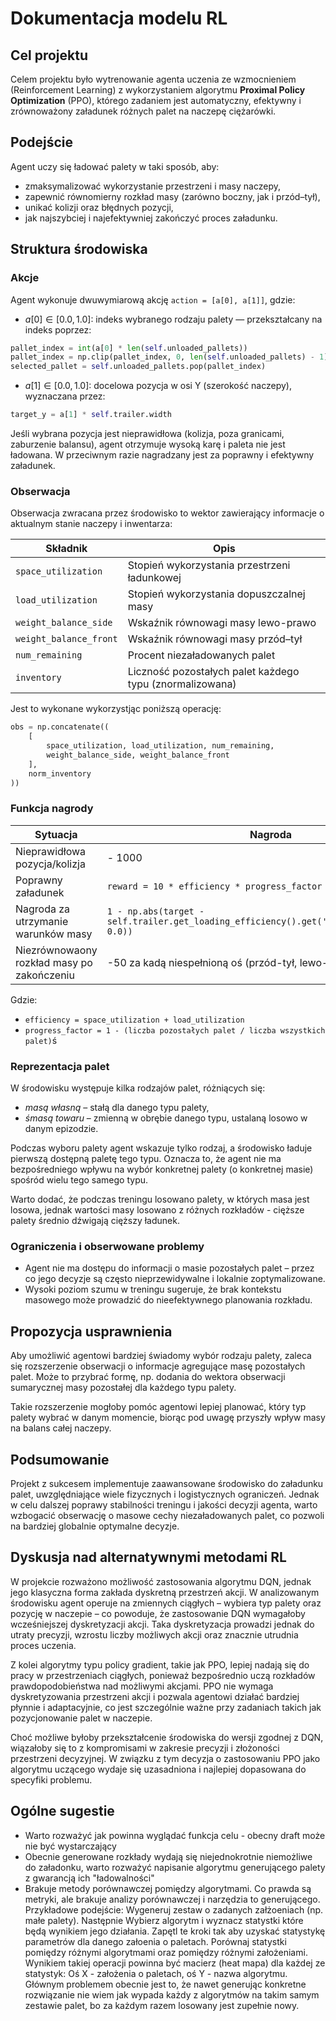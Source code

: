 # Dokumentacja modelu RL

## Cel projektu

Celem projektu było wytrenowanie agenta uczenia ze wzmocnieniem (Reinforcement Learning) z wykorzystaniem algorytmu **Proximal Policy Optimization** (PPO), którego zadaniem jest automatyczny, efektywny i zrównoważony załadunek różnych palet na naczepę ciężarówki.

## Podejście

Agent uczy się ładować palety w taki sposób, aby:

- zmaksymalizować wykorzystanie przestrzeni i masy naczepy,
- zapewnić równomierny rozkład masy (zarówno boczny, jak i przód–tył),
- unikać kolizji oraz błędnych pozycji,
- jak najszybciej i najefektywniej zakończyć proces załadunku.

## Struktura środowiska

### Akcje

Agent wykonuje dwuwymiarową akcję `action = [a[0], a[1]]`, gdzie:

- $a[0] \in [0.0, 1.0]$: indeks wybranego rodzaju palety — przekształcany na indeks poprzez:

```python
pallet_index = int(a[0] * len(self.unloaded_pallets))
pallet_index = np.clip(pallet_index, 0, len(self.unloaded_pallets) - 1)
selected_pallet = self.unloaded_pallets.pop(pallet_index)
```

- $a[1] \in [0.0, 1.0]$: docelowa pozycja w osi Y (szerokość naczepy), wyznaczana przez:

```python
target_y = a[1] * self.trailer.width
```

Jeśli wybrana pozycja jest nieprawidłowa (kolizja, poza granicami, zaburzenie balansu), agent otrzymuje wysoką karę i paleta nie jest ładowana. W przeciwnym razie nagradzany jest za poprawny i efektywny załadunek.

### Obserwacja

Obserwacja zwracana przez środowisko to wektor zawierający informacje o aktualnym stanie naczepy i inwentarza:

| Składnik              |   Opis                                                        |
| --------------------- | -----------------------------------------------------------   |
| `space_utilization`     | Stopień wykorzystania przestrzeni ładunkowej                |
| `load_utilization`      | Stopień wykorzystania dopuszczalnej masy                    |
| `weight_balance_side`   | Wskaźnik równowagi masy lewo-prawo                          |
| `weight_balance_front`  | Wskaźnik równowagi masy przód–tył                           |
| `num_remaining`         | Procent niezaładowanych palet                               |
| `inventory`             | Liczność pozostałych palet każdego typu (znormalizowana)    |

Jest to wykonane wykorzystjąc poniższą operację:

```python
obs = np.concatenate((
    [
        space_utilization, load_utilization, num_remaining,
        weight_balance_side, weight_balance_front
    ],
    norm_inventory
))
```

### Funkcja nagrody

| Sytuacja | Nagroda |
| ----------------------------------------------|---|
| Nieprawidłowa pozycja/kolizja                 | - 1000 |
| Poprawny załadunek                            | `reward = 10 * efficiency * progress_factor` |
| Nagroda za utrzymanie warunków masy           | `1 - np.abs(target - self.trailer.get_loading_efficiency().get('weight_balance_side', 0.0))`|
| Niezrównowaony rozkład masy po zakończeniu    | -50 za kadą niespełnioną oś (przód-tył, lewo-prawo) |

Gdzie:

- `efficiency = space_utilization + load_utilization`
- `progress_factor = 1 - (liczba pozostałych palet / liczba wszystkich palet)`ś

### Reprezentacja palet

W środowisku występuje kilka rodzajów palet, różniących się:

- *masą własną* – stałą dla danego typu palety,
- *śmasą towaru* – zmienną w obrębie danego typu, ustalaną losowo w danym epizodzie.

Podczas wyboru palety agent wskazuje tylko rodzaj, a środowisko ładuje pierwszą dostępną paletę tego typu. Oznacza to, że agent nie ma bezpośredniego wpływu na wybór konkretnej palety (o konkretnej masie) spośród wielu tego samego typu.

Warto dodać, że podczas treningu losowano palety, w których masa jest losowa, jednak wartości masy losowano z różnych rozkładów - cięższe palety średnio dźwigają cięższy ładunek.

### Ograniczenia i obserwowane problemy

- Agent nie ma dostępu do informacji o masie pozostałych palet – przez co jego decyzje są często nieprzewidywalne i lokalnie zoptymalizowane.
- Wysoki poziom szumu w treningu sugeruje, że brak kontekstu masowego może prowadzić do nieefektywnego planowania rozkładu.

## Propozycja usprawnienia

Aby umożliwić agentowi bardziej świadomy wybór rodzaju palety, zaleca się rozszerzenie obserwacji o informacje agregujące masę pozostałych palet. Może to przybrać formę, np. dodania do wektora obserwacji sumarycznej masy pozostałej dla każdego typu palety.

Takie rozszerzenie mogłoby pomóc agentowi lepiej planować, który typ palety wybrać w danym momencie, biorąc pod uwagę przyszły wpływ masy na balans całej naczepy.

## Podsumowanie

Projekt z sukcesem implementuje zaawansowane środowisko do załadunku palet, uwzględniające wiele fizycznych i logistycznych ograniczeń. Jednak w celu dalszej poprawy stabilności treningu i jakości decyzji agenta, warto wzbogacić obserwację o masowe cechy niezaładowanych palet, co pozwoli na bardziej globalnie optymalne decyzje.

## Dyskusja nad alternatywnymi metodami RL

W projekcie rozważono możliwość zastosowania algorytmu DQN, jednak jego klasyczna forma zakłada dyskretną przestrzeń akcji. W analizowanym środowisku agent operuje na zmiennych ciągłych – wybiera typ palety oraz pozycję w naczepie – co powoduje, że zastosowanie DQN wymagałoby wcześniejszej dyskretyzacji akcji. Taka dyskretyzacja prowadzi jednak do utraty precyzji, wzrostu liczby możliwych akcji oraz znacznie utrudnia proces uczenia.

Z kolei algorytmy typu policy gradient, takie jak PPO, lepiej nadają się do pracy w przestrzeniach ciągłych, ponieważ bezpośrednio uczą rozkładów prawdopodobieństwa nad możliwymi akcjami. PPO nie wymaga dyskretyzowania przestrzeni akcji i pozwala agentowi działać bardziej płynnie i adaptacyjnie, co jest szczególnie ważne przy zadaniach takich jak pozycjonowanie palet w naczepie.

Choć możliwe byłoby przekształcenie środowiska do wersji zgodnej z DQN, wiązałoby się to z kompromisami w zakresie precyzji i złożoności przestrzeni decyzyjnej. W związku z tym decyzja o zastosowaniu PPO jako algorytmu uczącego wydaje się uzasadniona i najlepiej dopasowana do specyfiki problemu.

## Ogólne sugestie

- Warto rozważyć jak powinna wyglądać funkcja celu - obecny draft może nie być wystarczający
- Obecnie generowane rozkłady wydają się niejednokrotnie niemożliwe do załadonku, warto rozważyć napisanie algorytmu generującego palety z gwarancją ich "ładowalności"
- Brakuje metody porównawczej pomiędzy algorytmami. Co prawda są metryki, ale brakuje analizy porównawczej i narzędzia to generującego. Przykładowe podejście: Wygeneruj zestaw o zadanych załżoeniach (np. małe palety). Następnie Wybierz algorytm i wyznacz statystki które będą wynikiem jego działania. Zapętl te kroki tak aby uzyskać statystykę parametrów dla danego załoenia o paletach. Porównaj statystki pomiędzy różnymi algorytmami oraz pomiędzy różnymi założeniami. Wynikiem takiej operacji powinna być macierz (heat mapa) dla każdej ze statystyk: Oś X - założenia o paletach, oś Y - nazwa algorytmu. Głównym problemem obecnie jest to, że nawet generując konkretne rozwiązanie nie wiem jak wypada każdy z algorytmów na takim samym zestawie palet, bo za każdym razem losowany jest zupełnie nowy.